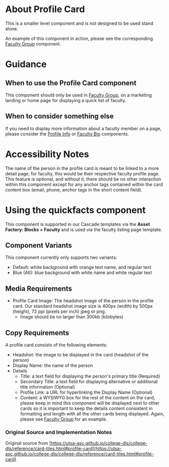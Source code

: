# About Profile Card
This is a smaller level component and is not designed to be used stand alone. 

An example of this component in action, please see the corresponding [Faculty Group](faculty-group) component.
# Guidance
## When to use the Profile Card component
This component should only be used in [Faculty Group](faculty-group), on a marketing landing or home page for displaying a quick list of faculty.  

## When to consider something else
If you need to display more information about a faculty member on a page, please consider the [Profile Info](profile-info) or [Faculty Bio](faculty-bio) components.

# Accessibility Notes
The name of the person in the profile card is meant to be linked to a more detail page, for faculty, this would be their respective faculty profile page.  This feature is optional, and without it, there should be no other interaction within this component except for any anchor tags contained within the card content box (email, phone, anchor tags in the short content field).

# Using the quickfacts component
This component is supported in our Cascade templates via the **Asset Factory: Blocks > Faculty** and is used via the faculty listing page template.  
## Component Variants
This component currently only supports two variants:
- Default: white background with orange text name, and regular text
- Blue (Alt): blue background with white name and white regular text

## Media Requirements
- Profile Card Image:  The headshot image of the person in the profile card.  Our standard headshot image size is 400px (width) by 500px (height), 72 ppi (pixels per inch) jpeg or png.
    - Image should be no larger than 300kb (kilobytes)

## Copy Requirements
A profile card consists of the following elements:
- Headshot: the image to be displayed in the card (headshot of the person)
- Display Name: the name of the person
- Details
    - Title: a text field for displaying the person's primary title (Required)
    - Secondary Title: a text field for displaying alternative or additional title information (Optional)
    - Profile Link: a URL for hyperlinking the Display Name (Optional)
    - Content: a WYSIWYG box for the rest of the content on the card, please keep in mind this component will be displayed next to other cards so it is important to keep the details content consistent in formatting and length with all the other cards being displayed.  Again, please see [Faculty Group](faculty-group) for an example.

### Original Source and Implementation Notes
Original source from [https://utsa-asc.github.io/college-dls/college-dls/reference/card-tiles.html#profile-card](https://utsa-asc.github.io/college-dls/college-dls/reference/card-tiles.html#profile-card)